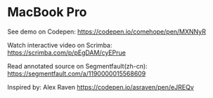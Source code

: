 # MacBook Pro

See demo on Codepen: https://codepen.io/comehope/pen/MXNNyR

Watch interactive video on Scrimba: https://scrimba.com/p/pEgDAM/cyEPrue

Read annotated source on Segmentfault(zh-cn): https://segmentfault.com/a/1190000015568609

Inspired by: Alex Raven https://codepen.io/asraven/pen/eJREQv
